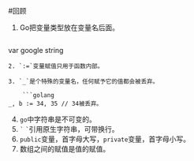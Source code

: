 #回顾
1. Go把变量类型放在变量名后面。  

    ```go
var google string
```
2. `:=`变量赋值只用于函数内部。

3. `_`是个特殊的变量名，任何赋予它的值都会被丢弃。

    ```golang
_, b := 34, 35 // 34被丢弃。
```
4. `go`中字符串是不可变的。
5. `` ` `` `` ` ``引用原生字符串，可带换行。
6. `public`变量，首字母大写，`private`变量，首字母小写。
7. 数组之间的赋值是值的赋值。